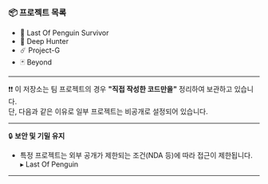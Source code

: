 ### 📦 프로젝트 목록

- 🐧 Last Of Penguin Survivor  
- 🔩 Deep Hunter 
- ☄️ Project-G
- 🃏 Beyond

---

❗❗ 이 저장소는 팀 프로젝트의 경우 **"직접 작성한 코드만을"** 정리하여 보관하고 있습니다.  
단, 다음과 같은 이유로 일부 프로젝트는 비공개로 설정되어 있습니다.

---

🔒 **보안 및 기밀 유지**

- 특정 프로젝트는 외부 공개가 제한되는 조건(NDA 등)에 따라 접근이 제한됩니다.  
  ▸ Last Of Penguin  

---
